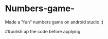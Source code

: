 # Numbers-game-
Made a "fun" numbers game on android studio :)

##polish up the code before applying
